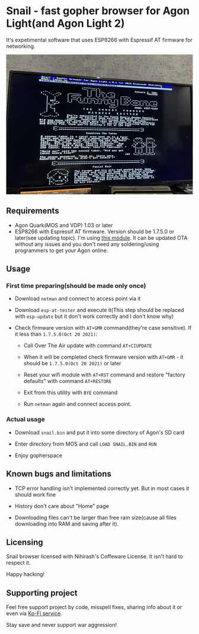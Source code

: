 # Snail - fast gopher browser for Agon Light(and Agon Light 2)

It's expetimental software that uses ESP8266 with Espressif AT firmware for networking.

![Screen photo](gh-docs/screen.jpeg)

## Requirements

 * Agon Quark(MOS and VDP) 1.03 or later
 * ESP8266 with Espressif AT firmware. Version should be 1.7.5.0 or later(see updating topic). I'm using [this module](https://www.olimex.com/Products/IoT/ESP8266/MOD-WIFI-ESP8266/open-source-hardware). It can be updated OTA without any issues and you don't need any soldering/using programmers to get your Agon online.

## Usage

### First time preparing(should be made only once)

 * Download `netman` and connect to access point via it

 * Download `esp-at-tester` and execute it(This step should be replaced with `esp-update` but it don't work correctly and I don't know why)
 
 * Check firmware version with `AT+GMR` command(they're case sensitive). If it less than `1.7.5.0(Oct 20 2021)`:
 
    + Call Over The Air update with command `AT+CIUPDATE`
 
    + When it will be completed check firmware version with `AT+GMR` - it should be `1.7.5.0(Oct 20 2021)` or later
 
    + Reset your wifi module with `AT+RST` command and restore "factory defaults" with command `AT+RESTORE`
 
    + Exit from this utility with `BYE` command
 
    + Run `netman` again and connect access point.

### Actual usage

 * Download `snail.bin` and put it into some directory of Agon's SD card

 * Enter directory from MOS and call `LOAD SNAIL.BIN` and `RUN`

 * Enjoy gopherspace

## Known bugs and limitations

 * TCP error handling isn't implemented correctly yet. But in most cases it should work fine

 * History don't care about "Home" page

 * Downloading files can't be larger than free ram size(cause all files downloading into RAM and saving after it).

## Licensing

Snail browser licensed with Nihirash's Coffeware License. It isn't hard to respect it.

Happy hacking!

## Supporting project

Feel free support project by code, misspell fixes, sharing info about it or even via [Ko-Fi service](https://ko-fi.com/nihirash).

Stay save and never support war aggression! 